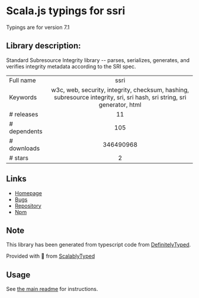 
# Scala.js typings for ssri

Typings are for version 7.1

## Library description:
Standard Subresource Integrity library -- parses, serializes, generates, and verifies integrity metadata according to the SRI spec.

|                    |                 |
| ------------------ | :-------------: |
| Full name          | ssri |
| Keywords           | w3c, web, security, integrity, checksum, hashing, subresource integrity, sri, sri hash, sri string, sri generator, html |
| # releases         | 11 |
| # dependents       | 105 |
| # downloads        | 346490968 |
| # stars            | 2 |

## Links
- [Homepage](https://github.com/npm/ssri#readme)
- [Bugs](https://github.com/npm/ssri/issues)
- [Repository](https://github.com/npm/ssri)
- [Npm](https://www.npmjs.com/package/ssri)
    


## Note
This library has been generated from typescript code from [DefinitelyTyped](https://definitelytyped.org).

Provided with :purple_heart: from [ScalablyTyped](https://github.com/oyvindberg/ScalablyTyped)

## Usage
See [the main readme](../../readme.md) for instructions.


